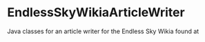 # EndlessSkyWikiaArticleWriter
Java classes for an article writer for the Endless Sky Wikia found at 
